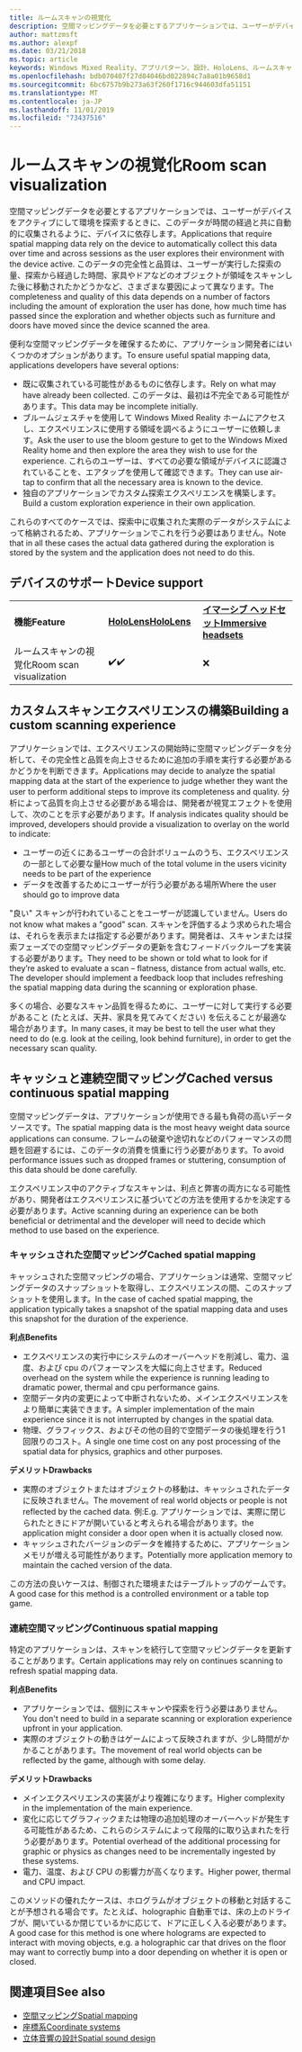 ```yaml
---
title: ルームスキャンの視覚化
description: 空間マッピングデータを必要とするアプリケーションでは、ユーザーがデバイスをアクティブにして環境を探索するときに、このデータが時間の経過と共に自動的に収集されるように、デバイスに依存します。
author: mattzmsft
ms.author: alexpf
ms.date: 03/21/2018
ms.topic: article
keywords: Windows Mixed Reality、アプリパターン、設計、HoloLens、ルームスキャン、空間マッピング、メッシュ
ms.openlocfilehash: bdb070407f27d04046bd022894c7a8a01b9658d1
ms.sourcegitcommit: 6bc6757b9b273a63f260f1716c944603dfa51151
ms.translationtype: MT
ms.contentlocale: ja-JP
ms.lasthandoff: 11/01/2019
ms.locfileid: "73437516"
---
```

# <a name="room-scan-visualization"></a><span data-ttu-id="c94ad-104">ルームスキャンの視覚化</span><span class="sxs-lookup"><span data-stu-id="c94ad-104">Room scan visualization</span></span>

<span data-ttu-id="c94ad-105">空間マッピングデータを必要とするアプリケーションでは、ユーザーがデバイスをアクティブにして環境を探索するときに、このデータが時間の経過と共に自動的に収集されるように、デバイスに依存します。</span><span class="sxs-lookup"><span data-stu-id="c94ad-105">Applications that require spatial mapping data rely on the device to automatically collect this data over time and across sessions as the user explores their environment with the device active.</span></span> <span data-ttu-id="c94ad-106">このデータの完全性と品質は、ユーザーが実行した探索の量、探索から経過した時間、家具やドアなどのオブジェクトが領域をスキャンした後に移動されたかどうかなど、さまざまな要因によって異なります。</span><span class="sxs-lookup"><span data-stu-id="c94ad-106">The completeness and quality of this data depends on a number of factors including the amount of exploration the user has done, how much time has passed since the exploration and whether objects such as furniture and doors have moved since the device scanned the area.</span></span>

<span data-ttu-id="c94ad-107">便利な空間マッピングデータを確保するために、アプリケーション開発者にはいくつかのオプションがあります。</span><span class="sxs-lookup"><span data-stu-id="c94ad-107">To ensure useful spatial mapping data, applications developers have several options:</span></span>
* <span data-ttu-id="c94ad-108">既に収集されている可能性があるものに依存します。</span><span class="sxs-lookup"><span data-stu-id="c94ad-108">Rely on what may have already been collected.</span></span> <span data-ttu-id="c94ad-109">このデータは、最初は不完全である可能性があります。</span><span class="sxs-lookup"><span data-stu-id="c94ad-109">This data may be incomplete initially.</span></span>
* <span data-ttu-id="c94ad-110">ブルームジェスチャを使用して Windows Mixed Reality ホームにアクセスし、エクスペリエンスに使用する領域を調べるようにユーザーに依頼します。</span><span class="sxs-lookup"><span data-stu-id="c94ad-110">Ask the user to use the bloom gesture to get to the Windows Mixed Reality home and then explore the area they wish to use for the experience.</span></span> <span data-ttu-id="c94ad-111">これらのユーザーは、すべての必要な領域がデバイスに認識されていることを、エアタップを使用して確認できます。</span><span class="sxs-lookup"><span data-stu-id="c94ad-111">They can use air-tap to confirm that all the necessary area is known to the device.</span></span>
* <span data-ttu-id="c94ad-112">独自のアプリケーションでカスタム探索エクスペリエンスを構築します。</span><span class="sxs-lookup"><span data-stu-id="c94ad-112">Build a custom exploration experience in their own application.</span></span>

<span data-ttu-id="c94ad-113">これらのすべてのケースでは、探索中に収集された実際のデータがシステムによって格納されるため、アプリケーションでこれを行う必要はありません。</span><span class="sxs-lookup"><span data-stu-id="c94ad-113">Note that in all these cases the actual data gathered during the exploration is stored by the system and the application does not need to do this.</span></span>

## <a name="device-support"></a><span data-ttu-id="c94ad-114">デバイスのサポート</span><span class="sxs-lookup"><span data-stu-id="c94ad-114">Device support</span></span>

<table>
    <colgroup>
    <col width="33%" />
    <col width="33%" />
    <col width="33%" />
    </colgroup>
    <tr>
        <td><span data-ttu-id="c94ad-115"><strong>機能</strong></span><span class="sxs-lookup"><span data-stu-id="c94ad-115"><strong>Feature</strong></span></span></td>
        <td><span data-ttu-id="c94ad-116"><a href="hololens-hardware-details.md"><strong>HoloLens</strong></a></span><span class="sxs-lookup"><span data-stu-id="c94ad-116"><a href="hololens-hardware-details.md"><strong>HoloLens</strong></a></span></span></td>
        <td><span data-ttu-id="c94ad-117"><a href="immersive-headset-hardware-details.md"><strong>イマーシブ ヘッドセット</strong></a></span><span class="sxs-lookup"><span data-stu-id="c94ad-117"><a href="immersive-headset-hardware-details.md"><strong>Immersive headsets</strong></a></span></span></td>
    </tr>
     <tr>
        <td><span data-ttu-id="c94ad-118">ルームスキャンの視覚化</span><span class="sxs-lookup"><span data-stu-id="c94ad-118">Room scan visualization</span></span></td>
        <td><span data-ttu-id="c94ad-119">✔️</span><span class="sxs-lookup"><span data-stu-id="c94ad-119">✔️</span></span></td>
        <td>❌</td>
    </tr>
</table>



## <a name="building-a-custom-scanning-experience"></a><span data-ttu-id="c94ad-120">カスタムスキャンエクスペリエンスの構築</span><span class="sxs-lookup"><span data-stu-id="c94ad-120">Building a custom scanning experience</span></span>

<span data-ttu-id="c94ad-121">アプリケーションでは、エクスペリエンスの開始時に空間マッピングデータを分析して、その完全性と品質を向上させるために追加の手順を実行する必要があるかどうかを判断できます。</span><span class="sxs-lookup"><span data-stu-id="c94ad-121">Applications may decide to analyze the spatial mapping data at the start of the experience to judge whether they want the user to perform additional steps to improve its completeness and quality.</span></span> <span data-ttu-id="c94ad-122">分析によって品質を向上させる必要がある場合は、開発者が視覚エフェクトを使用して、次のことを示す必要があります。</span><span class="sxs-lookup"><span data-stu-id="c94ad-122">If analysis indicates quality should be improved, developers should provide a visualization to overlay on the world to indicate:</span></span>
* <span data-ttu-id="c94ad-123">ユーザーの近くにあるユーザーの合計ボリュームのうち、エクスペリエンスの一部として必要な量</span><span class="sxs-lookup"><span data-stu-id="c94ad-123">How much of the total volume in the users vicinity needs to be part of the experience</span></span>
* <span data-ttu-id="c94ad-124">データを改善するためにユーザーが行う必要がある場所</span><span class="sxs-lookup"><span data-stu-id="c94ad-124">Where the user should go to improve data</span></span>

<span data-ttu-id="c94ad-125">"良い" スキャンが行われていることをユーザーが認識していません。</span><span class="sxs-lookup"><span data-stu-id="c94ad-125">Users do not know what makes a "good" scan.</span></span> <span data-ttu-id="c94ad-126">スキャンを評価するよう求められた場合は、それらを表示または指定する必要があります。開発者は、スキャンまたは探索フェーズでの空間マッピングデータの更新を含むフィードバックループを実装する必要があります。</span><span class="sxs-lookup"><span data-stu-id="c94ad-126">They need to be shown or told what to look for if they’re asked to evaluate a scan – flatness, distance from actual walls, etc. The developer should implement a feedback loop that includes refreshing the spatial mapping data during the scanning or exploration phase.</span></span>

<span data-ttu-id="c94ad-127">多くの場合、必要なスキャン品質を得るために、ユーザーに対して実行する必要があること (たとえば、天井、家具を見てみてください) を伝えることが最適な場合があります。</span><span class="sxs-lookup"><span data-stu-id="c94ad-127">In many cases, it may be best to tell the user what they need to do (e.g. look at the ceiling, look behind furniture), in order to get the necessary scan quality.</span></span>

## <a name="cached-versus-continuous-spatial-mapping"></a><span data-ttu-id="c94ad-128">キャッシュと連続空間マッピング</span><span class="sxs-lookup"><span data-stu-id="c94ad-128">Cached versus continuous spatial mapping</span></span>

<span data-ttu-id="c94ad-129">空間マッピングデータは、アプリケーションが使用できる最も負荷の高いデータソースです。</span><span class="sxs-lookup"><span data-stu-id="c94ad-129">The spatial mapping data is the most heavy weight data source applications can consume.</span></span> <span data-ttu-id="c94ad-130">フレームの破棄や途切れなどのパフォーマンスの問題を回避するには、このデータの消費を慎重に行う必要があります。</span><span class="sxs-lookup"><span data-stu-id="c94ad-130">To avoid performance issues such as dropped frames or stuttering, consumption of this data should be done carefully.</span></span>

<span data-ttu-id="c94ad-131">エクスペリエンス中のアクティブなスキャンは、利点と弊害の両方になる可能性があり、開発者はエクスペリエンスに基づいてどの方法を使用するかを決定する必要があります。</span><span class="sxs-lookup"><span data-stu-id="c94ad-131">Active scanning during an experience can be both beneficial or detrimental and the developer will need to decide which method to use based on the experience.</span></span>

### <a name="cached-spatial-mapping"></a><span data-ttu-id="c94ad-132">キャッシュされた空間マッピング</span><span class="sxs-lookup"><span data-stu-id="c94ad-132">Cached spatial mapping</span></span>

<span data-ttu-id="c94ad-133">キャッシュされた空間マッピングの場合、アプリケーションは通常、空間マッピングデータのスナップショットを取得し、エクスペリエンスの間、このスナップショットを使用します。</span><span class="sxs-lookup"><span data-stu-id="c94ad-133">In the case of cached spatial mapping, the application typically takes a snapshot of the spatial mapping data and uses this snapshot for the duration of the experience.</span></span>

<span data-ttu-id="c94ad-134">**利点**</span><span class="sxs-lookup"><span data-stu-id="c94ad-134">**Benefits**</span></span>
* <span data-ttu-id="c94ad-135">エクスペリエンスの実行中にシステムのオーバーヘッドを削減し、電力、温度、および cpu のパフォーマンスを大幅に向上させます。</span><span class="sxs-lookup"><span data-stu-id="c94ad-135">Reduced overhead on the system while the experience is running leading to dramatic power, thermal and cpu performance gains.</span></span>
* <span data-ttu-id="c94ad-136">空間データ内の変更によって中断されないため、メインエクスペリエンスをより簡単に実装できます。</span><span class="sxs-lookup"><span data-stu-id="c94ad-136">A simpler implementation of the main experience since it is not interrupted by changes in the spatial data.</span></span>
* <span data-ttu-id="c94ad-137">物理、グラフィックス、およびその他の目的で空間データの後処理を行う1回限りのコスト。</span><span class="sxs-lookup"><span data-stu-id="c94ad-137">A single one time cost on any post processing of the spatial data for physics, graphics and other purposes.</span></span>

<span data-ttu-id="c94ad-138">**デメリット**</span><span class="sxs-lookup"><span data-stu-id="c94ad-138">**Drawbacks**</span></span>
* <span data-ttu-id="c94ad-139">実際のオブジェクトまたはオブジェクトの移動は、キャッシュされたデータに反映されません。</span><span class="sxs-lookup"><span data-stu-id="c94ad-139">The movement of real world objects or people is not reflected by the cached data.</span></span> <span data-ttu-id="c94ad-140">例:</span><span class="sxs-lookup"><span data-stu-id="c94ad-140">E.g.</span></span> <span data-ttu-id="c94ad-141">アプリケーションでは、実際に閉じられたときにドアが開いていると考えられる場合があります。</span><span class="sxs-lookup"><span data-stu-id="c94ad-141">the application might consider a door open when it is actually closed now.</span></span>
* <span data-ttu-id="c94ad-142">キャッシュされたバージョンのデータを維持するために、アプリケーションメモリが増える可能性があります。</span><span class="sxs-lookup"><span data-stu-id="c94ad-142">Potentially more application memory to maintain the cached version of the data.</span></span>

<span data-ttu-id="c94ad-143">この方法の良いケースは、制御された環境またはテーブルトップのゲームです。</span><span class="sxs-lookup"><span data-stu-id="c94ad-143">A good case for this method is a controlled environment or a table top game.</span></span>

### <a name="continuous-spatial-mapping"></a><span data-ttu-id="c94ad-144">連続空間マッピング</span><span class="sxs-lookup"><span data-stu-id="c94ad-144">Continuous spatial mapping</span></span>

<span data-ttu-id="c94ad-145">特定のアプリケーションは、スキャンを続行して空間マッピングデータを更新することがあります。</span><span class="sxs-lookup"><span data-stu-id="c94ad-145">Certain applications may rely on continues scanning to refresh spatial mapping data.</span></span>

<span data-ttu-id="c94ad-146">**利点**</span><span class="sxs-lookup"><span data-stu-id="c94ad-146">**Benefits**</span></span>
* <span data-ttu-id="c94ad-147">アプリケーションでは、個別にスキャンや探索を行う必要はありません。</span><span class="sxs-lookup"><span data-stu-id="c94ad-147">You don't need to build in a separate scanning or exploration experience upfront in your application.</span></span>
* <span data-ttu-id="c94ad-148">実際のオブジェクトの動きはゲームによって反映されますが、少し時間がかかることがあります。</span><span class="sxs-lookup"><span data-stu-id="c94ad-148">The movement of real world objects can be reflected by the game, although with some delay.</span></span>

<span data-ttu-id="c94ad-149">**デメリット**</span><span class="sxs-lookup"><span data-stu-id="c94ad-149">**Drawbacks**</span></span>
* <span data-ttu-id="c94ad-150">メインエクスペリエンスの実装がより複雑になります。</span><span class="sxs-lookup"><span data-stu-id="c94ad-150">Higher complexity in the implementation of the main experience.</span></span>
* <span data-ttu-id="c94ad-151">変化に応じてグラフィックまたは物理の追加処理のオーバーヘッドが発生する可能性があるため、これらのシステムによって段階的に取り込まれたを行う必要があります。</span><span class="sxs-lookup"><span data-stu-id="c94ad-151">Potential overhead of the additional processing for graphic or physics as changes need to be incrementally ingested by these systems.</span></span>
* <span data-ttu-id="c94ad-152">電力、温度、および CPU の影響力が高くなります。</span><span class="sxs-lookup"><span data-stu-id="c94ad-152">Higher power, thermal and CPU impact.</span></span>

<span data-ttu-id="c94ad-153">このメソッドの優れたケースは、ホログラムがオブジェクトの移動と対話することが予想される場合です。たとえば、holographic 自動車では、床の上のドライブが、開いているか閉じているかに応じて、ドアに正しく入る必要があります。</span><span class="sxs-lookup"><span data-stu-id="c94ad-153">A good case for this method is one where holograms are expected to interact with moving objects, e.g. a holographic car that drives on the floor may want to correctly bump into a door depending on whether it is open or closed.</span></span>

## <a name="see-also"></a><span data-ttu-id="c94ad-154">関連項目</span><span class="sxs-lookup"><span data-stu-id="c94ad-154">See also</span></span>
* [<span data-ttu-id="c94ad-155">空間マッピング</span><span class="sxs-lookup"><span data-stu-id="c94ad-155">Spatial mapping</span></span>](spatial-mapping.md)
* [<span data-ttu-id="c94ad-156">座標系</span><span class="sxs-lookup"><span data-stu-id="c94ad-156">Coordinate systems</span></span>](coordinate-systems.md)
* [<span data-ttu-id="c94ad-157">立体音響の設計</span><span class="sxs-lookup"><span data-stu-id="c94ad-157">Spatial sound design</span></span>](spatial-sound-design.md)
